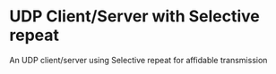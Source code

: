 # UDP Client/Server with Selective repeat
An UDP client/server using Selective repeat for affidable transmission
